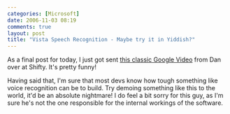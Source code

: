 ```yaml
---
categories: [Microsoft]
date: 2006-11-03 08:19
comments: true
layout: post
title: "Vista Speech Recognition - Maybe try it in Yiddish?"
---
```

As a final post for today, I just got sent <a href="http://video.google.com/videoplay?docid=-1123221217782777472" title="Windows Vista Speech Recognition Demo Gone Awry - Google Video" target="_blank">this classic Google Video</a> from Dan over at Shifty. It's pretty funny!

Having said that, I'm sure that most devs know how tough something like voice recognition can be to build.  Try demoing something like this to the world, it'd be an absolute nightmare! I do feel a bit sorry for this guy, as I'm sure he's not the one responsible for the internal workings of the software.
